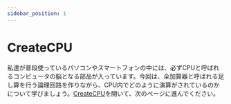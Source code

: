 ```yaml
---
sidebar_position: 1
---
```

# CreateCPU

私達が普段使っているパソコンやスマートフォンの中には、必ずCPUと呼ばれるコンピュータの脳となる部品が入っています。今回は、全加算器と呼ばれる足し算を行う論理回路を作りながら、CPU内でどのように演算がされているのかについて学びましょう。[CreateCPU](https://create-cpu.pages.dev/)を開いて、次のページに進んでください。
